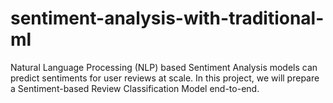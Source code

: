 # sentiment-analysis-with-traditional-ml
Natural Language Processing (NLP) based Sentiment Analysis models can predict sentiments for user reviews at scale. In this project, we will prepare a Sentiment-based Review Classification Model end-to-end.
